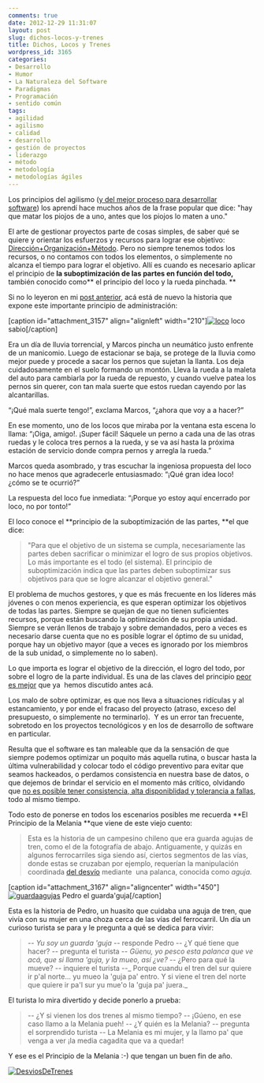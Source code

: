 ```yaml
---
comments: true
date: 2012-12-29 11:31:07
layout: post
slug: dichos-locos-y-trenes
title: Dichos, Locos y Trenes
wordpress_id: 3165
categories:
- Desarrollo
- Humor
- La Naturaleza del Software
- Paradigmas
- Programación
- sentido común
tags:
- agilidad
- agilismo
- calidad
- desarrollo
- gestión de proyectos
- liderazgo
- método
- metodología
- metodologías ágiles
---
```


Los principios del agilismo ([y del mejor proceso para desarrollar software](http://www.lnds.net/blog/2011/09/el-mejor-proceso-de-desarrollo-de-software.html)) los aprendí hace muchos años de la frase popular que dice: "hay que matar los piojos de a uno, antes que los piojos lo maten a uno."

El arte de gestionar proyectos parte de cosas simples, de saber qué se quiere y orientar los esfuerzos y recursos para lograr ese objetivo: [Dirección+Organización+Método](http://www.lnds.net/blog/2012/05/conoces-a-pin-pon.html). Pero no siempre tenemos todos los recursos, o no contamos con todos los elementos, o simplemente no alcanza el tiempo para lograr el objetivo. Allí es cuando es necesario aplicar el principio de **la suboptimización de las partes **en función del todo**,** también conocido como** el principio del loco y la rueda pinchada. **

Si no lo leyeron en mi [post anterior](http://www.lnds.net/blog/2012/12/locos-y-ruedas.html), acá está de nuevo la historia que expone este importante principio de administración:


> 

[caption id="attachment_3157" align="alignleft" width="210"][![loco](http://www.lnds.net/blog/wp-content/uploads/2012/12/Loco.jpg)](http://www.lnds.net/blog/2012/12/locos-y-ruedas.html/loco) loco sabio[/caption]

Era un día de lluvia torrencial, y Marcos pincha un neumático justo enfrente de un manicomio. Luego de estacionar se baja, se protege de la lluvia como mejor puede y procede a sacar los pernos que sujetan la llanta. Los deja cuidadosamente en el suelo formando un montón. Lleva la rueda a la maleta del auto para cambiarla por la rueda de repuesto, y cuando vuelve patea los pernos sin querer, con tan mala suerte que estos ruedan cayendo por las alcantarillas.

“¡Qué mala suerte tengo!”, exclama Marcos, “¿ahora que voy a a hacer?”

En ese momento, uno de los locos que miraba por la ventana esta escena lo llama: “¡Oiga, amigo!. ¡Super fácil! Sáquele un perno a cada una de las otras ruedas y le coloca tres pernos a la rueda, y se va así hasta la próxima estación de servicio donde compra pernos y arregla la rueda.”

Marcos queda asombrado, y tras escuchar la ingeniosa propuesta del loco no hace menos que agradecerle entusiasmado: “¡Qué gran idea loco! ¿cómo se te ocurrió?”

La respuesta del loco fue inmediata: “¡Porque yo estoy aquí encerrado por loco, no por tonto!”


El loco conoce el **principio de la suboptimización de las partes, **el que dice:


> "Para que el objetivo de un sistema se cumpla, necesariamente las partes deben sacrificar o minimizar el logro de sus propios objetivos. Lo más importante es el todo (el sistema). El principio de suboptimización indica que las partes deben suboptimizar sus objetivos para que se logre alcanzar el objetivo general."


El problema de muchos gestores, y que es más frecuente en los líderes más jóvenes o con menos experiencia, es que esperan optimizar los objetivos de todas las partes. Siempre se quejan de que no tienen suficientes recursos, porque están buscando la optimización de su propia unidad. Siempre se verán llenos de trabajo y sobre demandados, pero a veces es necesario darse cuenta que no es posible lograr el óptimo de su unidad, porque hay un objetivo mayor (que a veces es ignorado por los miembros de la sub unidad, o simplemente no lo saben).

Lo que importa es lograr el objetivo de la dirección, el logro del todo, por sobre el logro de la parte individual. Es una de las claves del principio [peor es mejor](http://www.lnds.net/blog/2010/05/peor-es-mejor.html) que ya  hemos discutido antes acá.

Los malo de sobre optimizar, es que nos lleva a situaciones ridículas y al estancamiento, y por ende el fracaso del proyecto (atraso, exceso del presupuesto, o simplemente no terminarlo).  Y es un error tan frecuente, sobretodo en los proyectos tecnológicos y en los de desarrollo de software en particular.

Resulta que el software es tan maleable que da la sensación de que siempre podemos optimizar un poquito más aquella rutina, o buscar hasta la última vulnerabilidad y colocar todo el código preventivo para evitar que seamos hackeados, o perdamos consistencia en nuestra base de datos, o que dejemos de brindar el servicio en el momento más crítico, olvidando que [no es posible tener consistencia, alta disponiblidad y tolerancia a fallas](https://www.google.com/url?q=http://www.lnds.net/blog/2012/05/dos-de-tres.html&sa=U&ei=efjeUNOlOaaO0QGXqYCwCQ&ved=0CAcQFjAA&client=internal-uds-cse&usg=AFQjCNHaa1CzLK-LF51b0wv5d07tpUfbuw), todo al mismo tiempo.

Todo esto de ponerse en todos los escenarios posibles me recuerda **El Principio de la Melania **que viene de este viejo cuento:


> Esta es la historia de un campesino chileno que era guarda agujas de tren, como el de la fotografía de abajo. Antiguamente, y quizás en algunos ferrocarriles siga siendo así, ciertos segmentos de las vías, donde estas se cruzaban por ejemplo, requerían la manipulación coordinada [del desvío](http://es.wikipedia.org/wiki/Desv%C3%ADo_(ferrocarril)) mediante  una palanca, conocida como _aguja._

[caption id="attachment_3167" align="aligncenter" width="450"][![guardaagujas](http://www.lnds.net/blog/wp-content/uploads/2012/12/guardaagujas1.jpg)](http://www.lnds.net/blog/2012/12/dichos-locos-y-trenes.html/guardaagujas-2) Pedro el guarda'guja[/caption]

Esta es la historia de Pedro, un huasito que cuidaba una aguja de tren, que vivía con su mujer en una choza cerca de las vías del ferrocarril. Un día un curioso turista se para y le pregunta a qué se dedica para vivir:

> 
> -- _Yu soy un guarda 'guja_ -- responde Pedro
-- ¿Y qué tiene que hacer? -- pregunta el turista
-- _Güenu, yo pesco esta palanca que ve acá, que si llama 'guja, y la mueo, así ¿ve?_
-- ¿Pero para qué la mueve? -- inquiere el turista
--_ Porque cuandu el tren del sur quiere ir p'al norte... yu mueo la 'guja pa' entro. Y si viene el tren del norte que quiere ir pa'l sur yu mue'o la 'guja pa' juera._
> 
> 
El turista lo mira divertido y decide ponerlo a prueba:

> 
> -- ¿Y si vienen los dos trenes al mismo tiempo?
-- ¡Gúeno, en ese caso llamo a la Melania pueh!
-- ¿Y quién es la Melania? -- pregunta el sorprendido turista
-- La Melania es mi mujer, y la llamo pa' que venga a ver ¡la media cagadita que va a quedar!
> 
> 

> 
> 



Y ese es el Principio de la Melania :-) que tengan un buen fin de año.


[![DesviosDeTrenes](http://www.lnds.net/blog/wp-content/uploads/2012/12/DesviosDeTrenes.jpg)](http://www.lnds.net/blog/2012/12/dichos-locos-y-trenes.html/desviosdetrenes)
